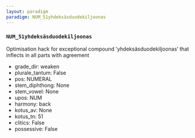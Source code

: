 ```yaml
---
layout: paradigm
paradigm: NUM_51yhdeksäsduodekiljoonas
---
```

### ` NUM_51yhdeksäsduodekiljoonas `

Optimisation hack for exceptional compound ’yhdeksäsduodekiljoonas’ that inflects in all parts with agreement
* grade_dir: weaken
* plurale_tantum: False
* pos: NUMERAL
* stem_diphthong: None
* stem_vowel: None
* upos: NUM
* harmony: back
* kotus_av: None
* kotus_tn: 51
* clitics: False
* possessive: False
